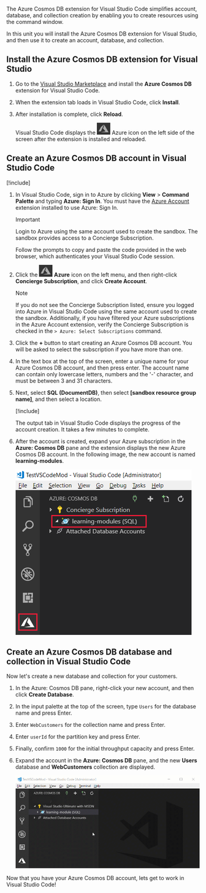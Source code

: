 The Azure Cosmos DB extension for Visual Studio Code simplifies account, database, and collection creation by enabling you to create resources using the command window.

In this unit you will install the Azure Cosmos DB extension for Visual Studio, and then use it to create an account, database, and collection.

## Install the Azure Cosmos DB extension for Visual Studio

1. Go to the [Visual Studio Marketplace](https://marketplace.visualstudio.com/items?itemName=ms-azuretools.vscode-cosmosdb&azure-portal=true) and install the **Azure Cosmos DB** extension for Visual Studio Code.

1. When the extension tab loads in Visual Studio Code, click **Install**.

1. After installation is complete, click **Reload**.

    Visual Studio Code displays the ![Azure icon](../media/2-setup/visual-studio-code-explorer-icon.png) Azure icon on the left side of the screen after the extension is installed and reloaded.

## Create an Azure Cosmos DB account in Visual Studio Code

[!include[](../../../includes/azure-sandbox-activate.md)]

1. In Visual Studio Code, sign in to Azure by clicking **View** > **Command Palette** and typing **Azure: Sign In**. You must have the [Azure Account](https://marketplace.visualstudio.com/items?itemName=ms-vscode.azure-account&azure-portal=true) extension installed to use Azure: Sign In.

    > [!IMPORTANT]
    > Login to Azure using the same account used to create the sandbox. The sandbox provides access to a Concierge Subscription.

    Follow the prompts to copy and paste the code provided in the web browser, which authenticates your Visual Studio Code session.

1. Click the ![Azure icon](../media/2-setup/visual-studio-code-explorer-icon.png) **Azure** icon on the left menu, and then right-click **Concierge Subscription**, and click **Create Account**.

    > [!NOTE]
    > If you do not see the Concierge Subscription listed, ensure you logged into Azure in Visual Studio Code using the same account used to create the sandbox. Additionally, if you have filtered your Azure subscriptions in the Azure Account extension, verify the Concierge Subscription is checked in the `> Azure: Select Subscriptions` command.

1. Click the __+__ button to start creating an Azure Cosmos DB account. You will be asked to select the subscription if you have more than one.

1. In the text box at the top of the screen, enter a unique name for your Azure Cosmos DB account, and then press enter. The account name can contain only lowercase letters, numbers and the '-' character, and must be between 3 and 31 characters.

1. Next, select **SQL (DocumentDB)**, then select **<rgn>[sandbox resource group name]</rgn>**, and then select a location.

    [!include[](../../../includes/azure-sandbox-regions-first-mention-note-friendly.md)]

    The output tab in Visual Studio Code displays the progress of the account creation. It takes a few minutes to complete.

1. After the account is created, expand your Azure subscription in the **Azure: Cosmos DB** pane and the extension displays the new Azure Cosmos DB account. In the following image, the new account is named **learning-modules**.

    ![Azure Cosmos DB Visual Studio Code extension](../media/2-setup/azure-cosmos-db-vs-code-extension.png)

## Create an Azure Cosmos DB database and collection in Visual Studio Code

Now let's create a new database and collection for your customers.

1. In the Azure: Cosmos DB pane, right-click your new account, and then click **Create Database**.
1. In the input palette at the top of the screen, type `Users` for the database name and press Enter.
1. Enter `WebCustomers` for the collection name and press Enter.
1. Enter `userId` for the partition key and press Enter.
1. Finally, confirm `1000` for the initial throughput capacity and press Enter.
1. Expand the account in the **Azure: Cosmos DB** pane, and the new **Users** database and **WebCustomers** collection are displayed.

    ![Animation showing the above instructions run through the Azure Cosmos DB extension in Visual Studio Code.](../media/2-setup/vs-code-azure-cosmos-db-extension.gif)

Now that you have your Azure Cosmos DB account, lets get to work in Visual Studio Code!
